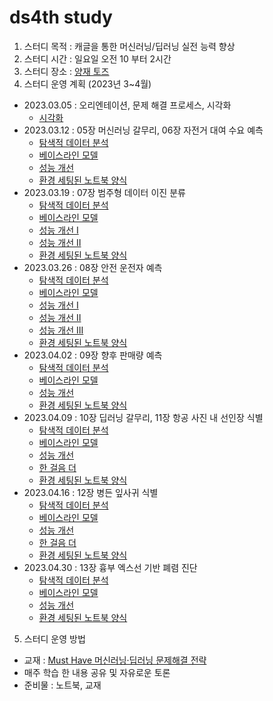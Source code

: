 # ds4th study
1) 스터디 목적 : 캐글을 통한 머신러닝/딥러닝 실전 능력 향상
2) 스터디 시간 : 일요일 오전 10 부터 2시간
3) 스터디 장소 : [양재 토즈](https://moim.toz.co.kr/branchDetail?branch_id=368)
5) 스터디 운영 계획 (2023년 3~4월)
- 2023.03.05 : 오리엔테이션, 문제 해결 프로세스, 시각화
  - [시각화](https://github.com/restful3/ds4th_study/blob/main/tyoung/ch04%20-%20visualization/ch04%20-%20visualization.ipynb)
- 2023.03.12 : 05장 머신러닝 갈무리, 06장 자전거 대여 수요 예측
  - [탐색적 데이터 분석](https://www.kaggle.com/werooring/ch6-eda)
  - [베이스라인 모델](https://www.kaggle.com/werooring/ch6-baseline)
  - [성능 개선](https://www.kaggle.com/werooring/ch6-modeling)
  - [환경 세팅된 노트북 양식](https://www.kaggle.com/werooring/ch6-notebook)
- 2023.03.19 : 07장 범주형 데이터 이진 분류
  - [탐색적 데이터 분석](https://www.kaggle.com/werooring/ch7-eda)
  - [베이스라인 모델](https://www.kaggle.com/werooring/ch7-baseline)
  - [성능 개선 I](https://www.kaggle.com/werooring/ch7-modeling)
  - [성능 개선 II](https://www.kaggle.com/werooring/ch7-modeling2)
  - [환경 세팅된 노트북 양식](https://www.kaggle.com/werooring/ch7-notebook)
- 2023.03.26 : 08장 안전 운전자 예측
  - [탐색적 데이터 분석](https://www.kaggle.com/werooring/ch8-eda)
  - [베이스라인 모델](https://www.kaggle.com/werooring/ch8-baseline)
  - [성능 개선 I](https://www.kaggle.com/werooring/ch8-lgb-modeling)
  - [성능 개선 II](https://www.kaggle.com/werooring/ch8-xgb-modeling)
  - [성능 개선 III](https://www.kaggle.com/werooring/ch8-ensemble)
  - [환경 세팅된 노트북 양식](https://www.kaggle.com/werooring/ch8-notebook)
- 2023.04.02 : 09장 향후 판매량 예측
  - [탐색적 데이터 분석](https://www.kaggle.com/werooring/ch9-eda)
  - [베이스라인 모델](https://www.kaggle.com/werooring/ch9-baseline)
  - [성능 개선](https://www.kaggle.com/werooring/ch9-modeling)
  - [환경 세팅된 노트북 양식](https://www.kaggle.com/werooring/ch9-notebook)
- 2023.04.09 : 10장 딥러닝 갈무리, 11장 항공 사진 내 선인장 식별
  - [탐색적 데이터 분석](https://www.kaggle.com/werooring/ch11-eda)
  - [베이스라인 모델](https://www.kaggle.com/werooring/ch11-baseline)
  - [성능 개선](https://www.kaggle.com/werooring/ch11-modeling)
  - [한 걸음 더](https://www.kaggle.com/werooring/ch11-modeling2)
  - [환경 세팅된 노트북 양식](https://www.kaggle.com/werooring/ch11-notebook)
- 2023.04.16 : 12장 병든 잎사귀 식별
  - [탐색적 데이터 분석](https://www.kaggle.com/werooring/ch12-eda)
  - [베이스라인 모델](https://www.kaggle.com/werooring/ch12-baseline)
  - [성능 개선](https://www.kaggle.com/werooring/ch12-modeling)
  - [한 걸음 더](https://www.kaggle.com/werooring/ch12-modeling2)
  - [환경 세팅된 노트북 양식](https://www.kaggle.com/werooring/ch12-notebook)
- 2023.04.30 : 13장 흉부 엑스선 기반 폐렴 진단
  - [탐색적 데이터 분석](https://www.kaggle.com/werooring/ch13-eda)
  - [베이스라인 모델](https://www.kaggle.com/werooring/ch13-baseline)
  - [성능 개선](https://www.kaggle.com/werooring/ch13-modeling)
  - [환경 세팅된 노트북 양식](https://www.kaggle.com/werooring/ch13-notebook)


5) 스터디 운영 방법
- 교재 : [Must Have 머신러닝·딥러닝 문제해결 전략](https://ridibooks.com/books/4547000012?_s=search&_q=%EB%AC%B8%EC%A0%9C+%ED%95%B4%EA%B2%B0+%EC%A0%84%EB%9E%B5&_rdt_sid=search&_rdt_idx=2)
- 매주 학습 한 내용 공유 및 자유로운 토론
- 준비물 : 노트북, 교재
